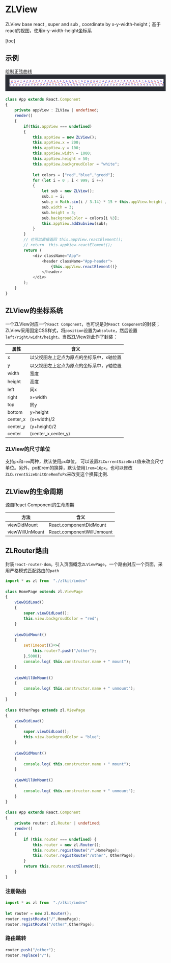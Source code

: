 # ZLView
ZLView base react , super and sub  , coordinate by  x-y-width-height；基于react的视图，使用x-y-width-height坐标系



[toc]

## 示例

绘制正弦曲线
![](./readme/1.png)
<!-- ![image](https://github.com/gm958spanda/ZLView/raw/main/readme/1.png) -->

```ts
class App extends React.Component
{
    private appView : ZLView | undefined;
    render()
    {
        if(this.appView === undefined)
        {
            this.appView = new ZLView();
            this.appView.x = 200;
            this.appView.y = 100;
            this.appView.width = 1000;
            this.appView.height = 50;
            this.appView.backgroudColor = "white";

            let colors = ["red","blue","gredd"];
            for (let i = 0 ; i < 999; i ++)
            {
                let sub = new ZLView();
                sub.x = i;
                sub.y = Math.sin(i / 3.14) * 15 + this.appView.height / 2;
                sub.width = 3;
                sub.height = 3;
                sub.backgroudColor = colors[i %3];
                this.appView.addSubview(sub);
            }
        }
        // 也可以直接返回 this.appView.reactElement();
        // return  this.appView.reactElement();
        return (
            <div className="App">
                <header className="App-header">
                    {this.appView.reactElement()}
                </header>
            </div>
        );
    }
}
```

## ZLView的坐标系统

一个ZLView对应一个`React Component`，也可说是对`React Component`的封装；ZLView采用固定CSS样式，将`position`设置为`absolute`，然后设置`left/right/widht/height`。当然ZLView对此作了封装：

| 属性     | 含义                                      |
| -------- | ----------------------------------------- |
| x        | 以父视图左上定点为原点的坐标系中，x轴位置 |
| y        | 以父视图左上定点为原点的坐标系中，y轴位置 |
| width    | 宽度                                      |
| height   | 高度                                      |
| left     | 同x                                       |
| right    | x+width                                   |
| top      | 同y                                       |
| bottom   | y+height                                  |
| center_x | (x+width)/2                               |
| center_y | (y+height)/2                              |
| center   | (center_x,center_y)                       |

### ZLView的尺寸单位

支持`px`和`rem`两种，默认使用`px`单位。
可以设置`ZLCurrentSizeUnit`值来改变尺寸单位。另外，px和rem的换算，默认使用`1rem=16px`，也可以修改`ZLCurrentSizeUnitOneRemToPx`来改变这个换算比例.

## ZLView的生命周期

源自React Component的生命周期

| 方法            | 含义                       |
| --------------- | -------------------------- |
| viewDidMount    | React.componentDidMount    |
| viewWillUnMount | React.componentWillUnmount |


## ZLRouter路由 

封装`react-router-dom`。引入页面概念`ZLViewPage`，一个路由对应一个页面，采用严格模式匹配路由的`path`

```ts
import * as zl from  "./zlkit/index"

class HomePage extends zl.ViewPage
{
    viewDidLoad()
    {
        super.viewDidLoad();
        this.view.backgroudColor = "red";
    }

    viewDidMount()
    {
        setTimeout(()=>{
            this.router?.push("/other");
        },5000);
        console.log( this.constructor.name + " mount");
    }

    viewWillUnMount()
    {
        console.log( this.constructor.name + " unmount");
    }
}

class OtherPage extends zl.ViewPage
{
    viewDidLoad()
    {
        super.viewDidLoad();
        this.view.backgroudColor = "blue";
    }

    viewDidMount()
    {
        console.log( this.constructor.name + " mount");
    }

    viewWillUnMount()
    {
        console.log( this.constructor.name + " unmount");
    }
}

class App extends React.Component
{
    private router: zl.Router | undefined;
    render()
    {
        if (this.router === undefined) {
            this.router = new zl.Router();
            this.router.registRoute("/",HomePage);
            this.router.registRoute("/other", OtherPage);
        }
        return this.router.reactElement();
    }
}
 ```

### 注册路由

```ts
import * as zl from  "./zlkit/index"

let router = new zl.Router();
router.registRoute("/",HomePage);
router.registRoute("/other",OtherPage);
```

### 路由跳转

```ts
router.push("/other");
router.replace("/");
```